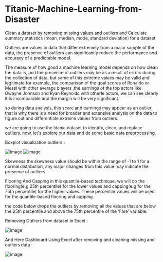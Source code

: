 # Titanic-Machine-Learning-from-Disaster
Clean a dataset by removing missing values and outliers and Calculate summary statistics (mean, median, mode, standard deviation) for a dataset

Outliers are values in data that differ extremely from a major sample of the data, the presence of outliers can significantly reduce the performance and accuracy of a predictable model.

The measure of how good a machine learning model depends on how clean the data is, and the presence of outliers may be as a result of errors during the collection of data, but some of this extreme values may be valid and legitimate.for example, the comparison of the goal scores of Ronaldo or Messi with other average players ,the earnings of the top actors like Dwayne Johnson and Ryan Reynolds with otherle actors, we can see clearly it is incomparable and the margin will be very significant.

so during data analysis, this score and earnings may appear as an outlier, that is why there is a need for broader and extensive analysis on the data to figure out and differentiate extreme values from outliers.

we are going to use the titanic dataset to identify, clean, and replace outliers. now, let's explore our data and do some basic data preprocessing.

Boxplot visualization outliers :



![image](https://github.com/Alaatahaelmaria/Titanic-Machine-Learning-from-Disaster/assets/72944935/f9532fed-363e-4b9b-9335-15ae226e6f1d)
![image](https://github.com/Alaatahaelmaria/Titanic-Machine-Learning-from-Disaster/assets/72944935/cb8da09f-b76f-4390-b416-ea40ed05957a)

Skewness
the skewness value should be within the range of -1 to 1 for a normal distribution, any major changes from this value may indicate the presence of outliers.


Flooring And Capping
in this quantile-based technique, we will do the flooring(e.g 25th percentile) for the lower values and capping(e.g for the 75th percentile) for the higher values. These percentile values will be used for the quantile-based flooring and capping.

the code below drops the outliers by removing all the values that are below the 25th percentile and above the 75th percentile of the ‘Fare’ variable.

Removing Outliers from dataset in Excel :


![image](https://github.com/Alaatahaelmaria/Titanic-Machine-Learning-from-Disaster/assets/72944935/687f0ce4-ebdb-4d1d-9e4f-0a4e65f39b6b)


And Here Dashboard Using Excel after removing and cleaning missing and outliers data :



![image](https://github.com/Alaatahaelmaria/Titanic-Machine-Learning-from-Disaster/assets/72944935/88325fd2-b1db-4c25-a1f0-1ecfff68f2a7)




